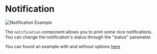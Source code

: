# Notification

![Notification Example](https://file.anotherhadi.com/wtui-components/notification.gif)

The `notification` component allows you to print some nice notifications.
You can change the notification's status through the "status" parameter.

You can found an example with and without options [here](https://github.com/anotherhadi/wtui-components/blob/main/notification/example/main.go)
